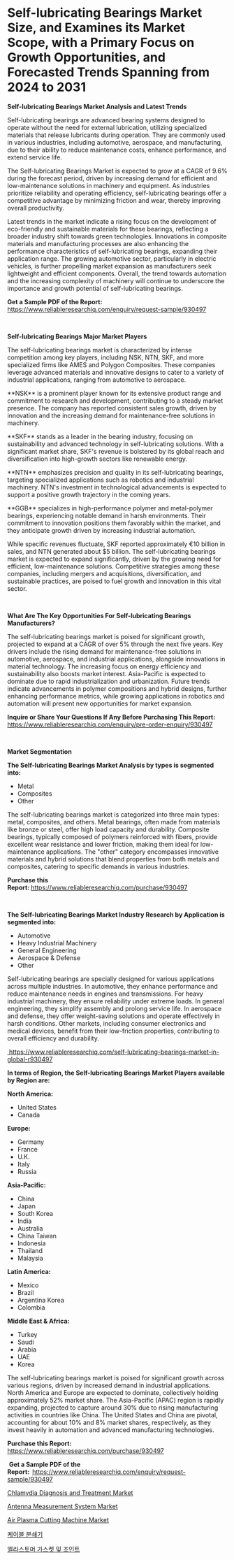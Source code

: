 <p><h1>Self-lubricating Bearings Market Size, and Examines its Market Scope, with a Primary Focus on Growth Opportunities, and Forecasted Trends Spanning from 2024 to 2031</h1></p><p><strong>Self-lubricating Bearings Market Analysis and Latest Trends</strong></p>
<p><p>Self-lubricating bearings are advanced bearing systems designed to operate without the need for external lubrication, utilizing specialized materials that release lubricants during operation. They are commonly used in various industries, including automotive, aerospace, and manufacturing, due to their ability to reduce maintenance costs, enhance performance, and extend service life.</p><p>The Self-lubricating Bearings Market is expected to grow at a CAGR of 9.6% during the forecast period, driven by increasing demand for efficient and low-maintenance solutions in machinery and equipment. As industries prioritize reliability and operating efficiency, self-lubricating bearings offer a competitive advantage by minimizing friction and wear, thereby improving overall productivity.</p><p>Latest trends in the market indicate a rising focus on the development of eco-friendly and sustainable materials for these bearings, reflecting a broader industry shift towards green technologies. Innovations in composite materials and manufacturing processes are also enhancing the performance characteristics of self-lubricating bearings, expanding their application range. The growing automotive sector, particularly in electric vehicles, is further propelling market expansion as manufacturers seek lightweight and efficient components. Overall, the trend towards automation and the increasing complexity of machinery will continue to underscore the importance and growth potential of self-lubricating bearings.</p></p>
<p><strong>Get a Sample PDF of the Report:&nbsp;</strong> <a href="https://www.reliableresearchiq.com/enquiry/request-sample/930497">https://www.reliableresearchiq.com/enquiry/request-sample/930497</a></p>
<p>&nbsp;</p>
<p><strong>Self-lubricating Bearings Major Market Players</strong></p>
<p><p>The self-lubricating bearings market is characterized by intense competition among key players, including NSK, NTN, SKF, and more specialized firms like AMES and Polygon Composites. These companies leverage advanced materials and innovative designs to cater to a variety of industrial applications, ranging from automotive to aerospace.</p><p>**NSK** is a prominent player known for its extensive product range and commitment to research and development, contributing to a steady market presence. The company has reported consistent sales growth, driven by innovation and the increasing demand for maintenance-free solutions in machinery.</p><p>**SKF** stands as a leader in the bearing industry, focusing on sustainability and advanced technology in self-lubricating solutions. With a significant market share, SKF's revenue is bolstered by its global reach and diversification into high-growth sectors like renewable energy.</p><p>**NTN** emphasizes precision and quality in its self-lubricating bearings, targeting specialized applications such as robotics and industrial machinery. NTN's investment in technological advancements is expected to support a positive growth trajectory in the coming years.</p><p>**GGB** specializes in high-performance polymer and metal-polymer bearings, experiencing notable demand in harsh environments. Their commitment to innovation positions them favorably within the market, and they anticipate growth driven by increasing industrial automation.</p><p>While specific revenues fluctuate, SKF reported approximately €10 billion in sales, and NTN generated about $5 billion. The self-lubricating bearings market is expected to expand significantly, driven by the growing need for efficient, low-maintenance solutions. Competitive strategies among these companies, including mergers and acquisitions, diversification, and sustainable practices, are poised to fuel growth and innovation in this vital sector.</p></p>
<p>&nbsp;</p>
<p><strong>What Are The Key Opportunities For Self-lubricating Bearings Manufacturers?</strong></p>
<p><p>The self-lubricating bearings market is poised for significant growth, projected to expand at a CAGR of over 5% through the next five years. Key drivers include the rising demand for maintenance-free solutions in automotive, aerospace, and industrial applications, alongside innovations in material technology. The increasing focus on energy efficiency and sustainability also boosts market interest. Asia-Pacific is expected to dominate due to rapid industrialization and urbanization. Future trends indicate advancements in polymer compositions and hybrid designs, further enhancing performance metrics, while growing applications in robotics and automation will present new opportunities for market expansion.</p></p>
<p><strong>Inquire or Share Your Questions If Any Before Purchasing This Report:</strong> <a href="https://www.reliableresearchiq.com/enquiry/pre-order-enquiry/930497">https://www.reliableresearchiq.com/enquiry/pre-order-enquiry/930497</a></p>
<p>&nbsp;</p>
<p><strong>Market Segmentation</strong></p>
<p><strong>The Self-lubricating Bearings Market Analysis by types is segmented into:</strong></p>
<p><ul><li>Metal</li><li>Composites</li><li>Other</li></ul></p>
<p><p>The self-lubricating bearings market is categorized into three main types: metal, composites, and others. Metal bearings, often made from materials like bronze or steel, offer high load capacity and durability. Composite bearings, typically composed of polymers reinforced with fibers, provide excellent wear resistance and lower friction, making them ideal for low-maintenance applications. The "other" category encompasses innovative materials and hybrid solutions that blend properties from both metals and composites, catering to specific demands in various industries.</p></p>
<p><strong>Purchase this Report:&nbsp;</strong><a href="https://www.reliableresearchiq.com/purchase/930497">https://www.reliableresearchiq.com/purchase/930497</a></p>
<p>&nbsp;</p>
<p><strong>The Self-lubricating Bearings Market Industry Research by Application is segmented into:</strong></p>
<p><ul><li>Automotive</li><li>Heavy Industrial Machinery</li><li>General Engineering</li><li>Aerospace & Defense</li><li>Other</li></ul></p>
<p><p>Self-lubricating bearings are specially designed for various applications across multiple industries. In automotive, they enhance performance and reduce maintenance needs in engines and transmissions. For heavy industrial machinery, they ensure reliability under extreme loads. In general engineering, they simplify assembly and prolong service life. In aerospace and defense, they offer weight-saving solutions and operate effectively in harsh conditions. Other markets, including consumer electronics and medical devices, benefit from their low-friction properties, contributing to overall efficiency and durability.</p></p>
<p><a href="https://www.reliableresearchiq.com/self-lubricating-bearings-market-in-global-r930497">&nbsp;https://www.reliableresearchiq.com/self-lubricating-bearings-market-in-global-r930497</a></p>
<p><strong>In terms of Region, the Self-lubricating Bearings Market Players available by Region are:</strong></p>
<p>
    <p> <strong> North America: </strong>
        <ul>
            <li>United States</li>
            <li>Canada</li>
        </ul>
        </p> 
    <p> <strong> Europe: </strong>
        <ul>
            <li>Germany</li>
            <li>France</li>
            <li>U.K.</li>
            <li>Italy</li>
            <li>Russia</li>
        </ul>
        </p> 
    <p> <strong> Asia-Pacific: </strong>
        <ul>
            <li>China</li>
            <li>Japan</li>
            <li>South Korea</li>
            <li>India</li>
            <li>Australia</li>
            <li>China Taiwan</li>
            <li>Indonesia</li>
            <li>Thailand</li>
            <li>Malaysia</li>
        </ul>
        </p> 
    <p> <strong> Latin America: </strong>
        <ul>
            <li>Mexico</li>
            <li>Brazil</li>
            <li>Argentina Korea</li>
            <li>Colombia</li>
        </ul>
        </p> 
    <p> <strong> Middle East & Africa: </strong>
        <ul>
            <li>Turkey</li>
            <li>Saudi</li>
            <li>Arabia</li>
            <li>UAE</li>
            <li>Korea</li>
        </ul>
    </p>
    </p>
<p><p>The self-lubricating bearings market is poised for significant growth across various regions, driven by increased demand in industrial applications. North America and Europe are expected to dominate, collectively holding approximately 52% market share. The Asia-Pacific (APAC) region is rapidly expanding, projected to capture around 30% due to rising manufacturing activities in countries like China. The United States and China are pivotal, accounting for about 10% and 8% market shares, respectively, as they invest heavily in automation and advanced manufacturing technologies.</p></p>
<p><strong>Purchase this Report: </strong><a href="https://www.reliableresearchiq.com/purchase/930497">https://www.reliableresearchiq.com/purchase/930497</a></p>
<p>&nbsp;<strong>Get a Sample PDF of the Report:&nbsp;&nbsp;</strong><a href="https://www.reliableresearchiq.com/enquiry/request-sample/930497">https://www.reliableresearchiq.com/enquiry/request-sample/930497</a></p>
<p><strong></strong></p>
<p><p><a href="https://www.linkedin.com/pulse/chlamydia-diagnosis-treatment-market-global-share-ranking-9te4e?trackingId=dt4Xfm8TR3mSqJBKHBUe1g%3D%3D">Chlamydia Diagnosis and Treatment Market</a></p><p><a href="https://medium.com/@eltaoberts/the-antenna-measurement-system-market-prioritizes-cost-control-and-efficiency-enhancement-72511054d7ef">Antenna Measurement System Market</a></p><p><a href="https://medium.com/@howelllesch2002/exploring-air-plasma-cutting-machine-market-dynamics-global-trends-and-future-growth-prospects-88ab0c9190b6">Air Plasma Cutting Machine Market</a></p><p><a href="https://medium.com/@ejuynpri79/%EC%84%B8%EA%B3%84-cable-granulator-market-%EC%9D%80-2024%EC%97%90%EC%84%9C-2031%EB%A1%9C-%EC%97%B0%ED%8F%89%EA%B7%A0-%EC%A6%9D%EA%B0%80%EC%9C%A8%EC%9D%84-%EB%B3%B4%EC%9D%BC-%EA%B2%83%EC%9C%BC%EB%A1%9C-%EC%98%88%EC%83%81%EB%90%A9%EB%8B%88%EB%8B%A4-1793d378b7ed?postPublishedType=initial">케이블 분쇄기</a></p><p><a href="https://medium.com/@deandreclark78/%EC%84%B8%EA%B3%84-elastomeric-gaskets-and-jointings-market-%EC%9D%80-2024%EC%97%90%EC%84%9C-2031%EB%A1%9C-%EC%97%B0%ED%8F%89%EA%B7%A0-%EC%A6%9D%EA%B0%80%EC%9C%A8%EC%9D%84-%EB%B3%B4%EC%9D%BC-%EA%B2%83%EC%9C%BC%EB%A1%9C-%EC%98%88%EC%83%81%EB%90%A9%EB%8B%88%EB%8B%A4-be2b523208d5">엘라스토머 가스켓 및 조인트</a></p></p>